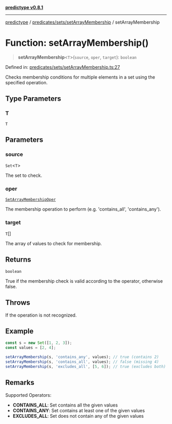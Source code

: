 [**predictype v0.8.1**](../../../../README.md)

***

[predictype](../../../../modules.md) / [predicates/sets/setArrayMembership](../README.md) / setArrayMembership

# Function: setArrayMembership()

> **setArrayMembership**\<`T`\>(`source`, `oper`, `target`): `boolean`

Defined in: [predicates/sets/setArrayMembership.ts:27](https://github.com/maduhaime/predictype/blob/2310adbaccb6fbc00cdab8e345e79bd5b09e40f5/src/predicates/sets/setArrayMembership.ts#L27)

Checks membership conditions for multiple elements in a set using the specified operation.

## Type Parameters

### T

`T`

## Parameters

### source

`Set`\<`T`\>

The set to check.

### oper

[`SetArrayMembershipOper`](../../../../sets/enums/type-aliases/SetArrayMembershipOper.md)

The membership operation to perform (e.g. 'contains_all', 'contains_any').

### target

`T`[]

The array of values to check for membership.

## Returns

`boolean`

True if the membership check is valid according to the operator, otherwise false.

## Throws

If the operation is not recognized.

## Example

```ts
const s = new Set([1, 2, 3]);
const values = [2, 4];

setArrayMembership(s, 'contains_any', values); // true (contains 2)
setArrayMembership(s, 'contains_all', values); // false (missing 4)
setArrayMembership(s, 'excludes_all', [5, 6]); // true (excludes both)
```

## Remarks

Supported Operators:
- **CONTAINS_ALL**: Set contains all the given values
- **CONTAINS_ANY**: Set contains at least one of the given values
- **EXCLUDES_ALL**: Set does not contain any of the given values
